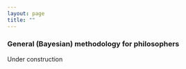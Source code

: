 ```yaml
---
layout: page
title: ""
---
```



### General (Bayesian) methodology for philosophers

Under construction


